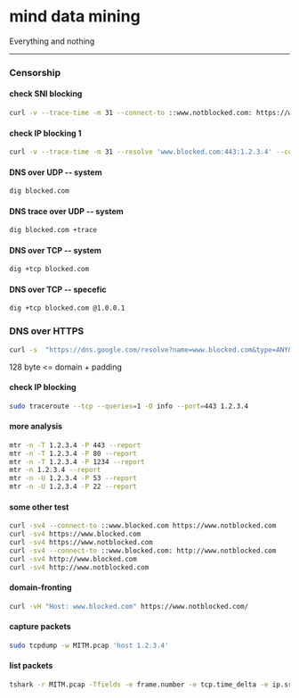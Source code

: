 # mind data mining
Everything and nothing


---------------------

### Censorship

#### check SNI blocking 
``` sh
curl -v --trace-time -m 31 --connect-to ::www.notblocked.com: https://www.blocked.com/
```
#### check IP blocking 1
``` sh
curl -v --trace-time -m 31 --resolve 'www.blocked.com:443:1.2.3.4' --connect-to ::www.blocked.com: https://www.notblocked.com/
```
#### DNS over UDP -- system
```sh
dig blocked.com
```
#### DNS trace over UDP -- system
```sh
dig blocked.com +trace
```
#### DNS over TCP -- system
```sh
dig +tcp blocked.com
```
#### DNS over TCP -- specefic 
```sh
dig +tcp blocked.com @1.0.0.1
```
### DNS over HTTPS
``` sh
curl -s  "https://dns.google.com/resolve?name=www.blocked.com&type=ANY&random_padding=askdkadaas32somerandompaddingminusdomainname32dskdKFKs"
```
128 byte <= domain + padding

#### check IP blocking
``` sh
sudo traceroute --tcp --queries=1 -O info --port=443 1.2.3.4
```
#### more analysis
``` sh
mtr -n -T 1.2.3.4 -P 443 --report
mtr -n -T 1.2.3.4 -P 80 --report
mtr -n -T 1.2.3.4 -P 1234 --report
mtr -n 1.2.3.4 --report
mtr -n -U 1.2.3.4 -P 53 --report
mtr -n -U 1.2.3.4 -P 22 --report
```

#### some other test
``` sh
curl -sv4 --connect-to ::www.blocked.com https://www.notblocked.com
curl -sv4 https://www.blocked.com
curl -sv4 https://www.notblocked.com
curl -sv4 --connect-to ::www.blocked.com: http://www.notblocked.com
curl -sv4 http://www.blocked.com
curl -sv4 http://www.notblocked.com
```

#### domain-fronting
``` sh
curl -vH "Host: www.blocked.com" https://www.notblocked.com/
```

#### capture packets
``` sh
sudo tcpdump -w MITM.pcap 'host 1.2.3.4'
```

#### list packets
``` sh
tshark -r MITM.pcap -Tfields -e frame.number -e tcp.time_delta -e ip.src -e ip.id -e ip.ttl -e tcp.window_size -e _ws.col.Info -Y 'ip.addr eq 1.2.3.4'
```


